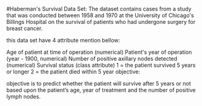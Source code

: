 #Haberman's Survival Data Set:
The dataset contains cases from a study that was conducted between 1958 and 1970 at the University of Chicago's Billings Hospital on the survival of patients who had undergone surgery for breast cancer.

this data set have 4 attribute mention bellow:

Age of patient at time of operation (numerical)
Patient's year of operation (year - 1900, numerical)
Number of positive axillary nodes detected (numerical)
Survival status (class attribute)
 1 = the patient survived 5 years or longer
 2 = the patient died within 5 year
objective:

objective is to predict whether the patient will survive after 5 years or not based upon the patient’s age, year of treatment and the number of positive lymph nodes.

